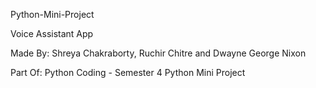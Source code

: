 Python-Mini-Project 

Voice Assistant App

Made By:
Shreya Chakraborty,
Ruchir Chitre and
Dwayne George Nixon 

Part Of:
Python Coding - Semester 4 Python Mini Project
